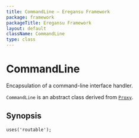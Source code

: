 ```yaml
---
title: CommandLine — Eregansu Framework
package: framework
packageTitle: Eregansu Framework
layout: default
className: CommandLine
type: class
---
```


# CommandLine

Encapsulation of a command-line interface handler.

<code>CommandLine</code> is an abstract class derived from <code><a href="Proxy">Proxy</a></code>.

## Synopsis

<pre><code>uses('routable');
</code></pre>
